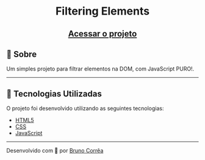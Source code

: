 <h1 align="center">
  Filtering Elements
</h1>

<h2 align="center">
    <a href="https://filtering-elements-bruno-vitor.vercel.app/" target="_blank">Acessar o projeto</a>
</h2>

## 📝 Sobre
Um simples projeto para filtrar elementos na DOM, com JavaScript PURO!.

---

## :rocket: Tecnologias Utilizadas

O projeto foi desenvolvido utilizando as seguintes tecnologias:

- [HTML5](https://developer.mozilla.org/pt-BR/docs/Web/HTML)
- [CSS](https://developer.mozilla.org/pt-BR/docs/Web/CSS)
- [JavaScript](https://www.javascript.com/)

---

Desenvolvido com 💙 por [Bruno Corrêa](https://www.linkedin.com/in/bruno-vitor-correa/)
